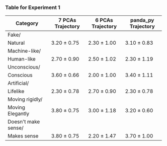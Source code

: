 ### Table for Experiment 1
| **Category**            | **7 PCAs Trajectory** | **6 PCAs Trajectory** | **panda_py Trajectory** |
|--------------------------| ----------------------------- | ----------------------------- | ----------------------------- |
| Fake/ 
 Natural | 3.20 &pm; 0.75 | 2.30 &pm; 1.00 | 3.10 &pm; 0.83 |
| Machine-like/ 
 Human-like | 2.70 &pm; 0.90 | 2.50 &pm; 1.02 | 2.30 &pm; 1.19 |
| Unconscious/ 
 Conscious | 3.60 &pm; 0.66 | 2.00 &pm; 1.00 | 3.40 &pm; 1.11 |
| Artificial/ 
 Lifelike | 2.30 &pm; 0.78 | 2.70 &pm; 0.90 | 2.30 &pm; 0.78 |
| Moving rigidly/ 
 Moving Elegantly | 3.80 &pm; 0.75 | 3.00 &pm; 1.18 | 3.20 &pm; 0.60 |
| Doesn't make sense/ 
 Makes sense | 3.80 &pm; 0.75 | 2.20 &pm; 1.47 | 3.70 &pm; 1.00 |